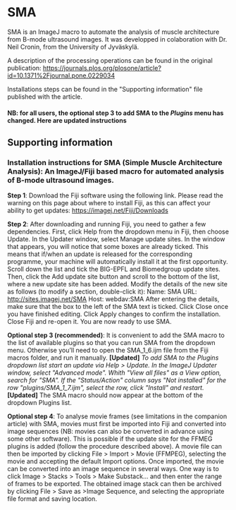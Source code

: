 # SMA #
SMA is an ImageJ macro to automate the analysis of muscle architecture from B-mode ultrasound images. It was developped in colaboration with Dr. Neil Cronin, from the University of Jyväskylä.

A description of the processing operations can be found in the original publication:
https://journals.plos.org/plosone/article?id=10.1371%2Fjournal.pone.0229034

Installations steps can be found in the "Supporting information" file published with the article. 
####  NB: for all users, the optional step 3 to add SMA to the *Plugins* menu has changed. Here are updated instructions ####

## Supporting information ##

### Installation instructions for SMA (Simple Muscle Architecture Analysis): An ImageJ/Fiji based macro for automated analysis of B-mode ultrasound images. ###

__Step 1__: Download the Fiji software using the following link. Please read the warning on this page about where to install Fiji, as this can affect your ability to get updates:
https://imagej.net/Fiji/Downloads

__Step 2__: After downloading and running Fiji, you need to gather a few dependencies. First, click Help from the dropdown menu in Fiji, then choose Update. In the Updater window, select Manage update sites. In the window that appears, you will notice that some boxes are already ticked. This means that if/when an update is released for the corresponding programme, your machine will automatically install it at the first opportunity.
Scroll down the list and tick the BIG-EPFL and Biomedgroup update sites. Then, click the Add update site button and scroll to the bottom of the list, where a new update site has been added. Modify the details of the new site as follows (to modify a section, double-click it): Name: SMA
URL: http://sites.imagej.net/SMA Host: webdav:SMA
After entering the details, make sure that the box to the left of the SMA text is ticked. Click Close once you have finished editing. Click Apply changes to confirm the installation. Close Fiji and re-open it. You are now ready to use SMA.

__Optional step 3 (recommended)__: It is convenient to add the SMA macro to the list of available plugins so that you can run SMA from the dropdown menu. Otherwise you’ll need to open the SMA_1_6.ijm file from the Fiji macros folder, and run it manually. **[Updated]** *To add SMA to the Plugins dropdown list start an update via Help > Update. In the ImageJ Updater window, select "Advanced mode". Whith "View all files" as a View option, search for "SMA". If the "Status/Action" column says "Not installed" for the row "plugins/SMA_1_7.ijm", select the row, click "Install" and restart.* **[Updated]** The SMA macro should now appear at the bottom of the dropdown Plugins list.

__Optional step 4__: To analyse movie frames (see limitations in the companion article) with SMA, movies must first be imported into Fiji and converted into image sequences (NB: movies can also be converted in advance using some other software). This is possible if the update site for the FFMEG plugins is added (follow the procedure described above).
A movie file can then be imported by clicking File > Import > Movie (FFMPEG), selecting the movie and accepting the default Import options. Once imported, the movie can be converted into an image sequence in several ways.
One way is to click Image > Stacks > Tools > Make Substack... and then enter the range of frames to be exported. The obtained image stack can then be archived by clicking File > Save as >Image Sequence, and selecting the appropriate file format and saving location.
